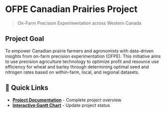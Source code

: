 # OFPE Canadian Prairies Project

> On-Farm Precision Experimentation across Western Canada

## Project Goal
To empower Canadian prairie farmers and agronomists with data-driven insights from on-farm precision experimentation (OFPE). This initiative aims to use precision agriculture technology to optimize profit and resource use efficiency for wheat and barley through determining optimal seed and nitrogen rates based on within-farm, local, and regional datasets.

## 🎯 Quick Links

- **[Project Documentation](https://ofpeprairiesca.github.io)** - Complete project overview
- **[Interactive Gantt Chart](https://ofpeprairiesca.github.io/gantt-chart.html)** - Update project status  
